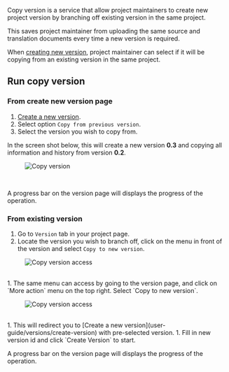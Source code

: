 Copy version is a service that allow project maintainers to create new project version by branching off existing version in the same project.

This saves project maintainer from uploading the same source and translation documents every time a new version is required.

When [creating new version](user-guide/versions/create-version), project maintainer can select if it will be copying from an existing version in the same project.

## Run copy version

### From create new version page

1. [Create a new version](user-guide/versions/create-version).
1. Select option `Copy from previous version`.
1. Select the version you wish to copy from.

In the screen shot below, this will create a new version **0.3** and copying all information and history from version **0.2**.

<figure>
<img alt="Copy version" src="images/copy-version.gif" />
</figure>
<br/>

A progress bar on the version page will displays the progress of the operation.

### From existing version

1. Go to `Version` tab in your project page.
1. Locate the version you wish to branch off, click on the menu in front of the version and select `Copy to new version`.
<figure>
<img alt="Copy version access" src="images/copy-version-access.gif" />
</figure>
<br/>
1. The same menu can access by going to the version page, and click on `More action` menu on the top right. Select `Copy to new version`.
<figure>
<img alt="Copy version access" src="images/copy-version-access2.gif" />
</figure>
<br/>
1. This will redirect you to [Create a new version](user-guide/versions/create-version) with pre-selected version.
1. Fill in new version id and click `Create Version` to start.

A progress bar on the version page will displays the progress of the operation.